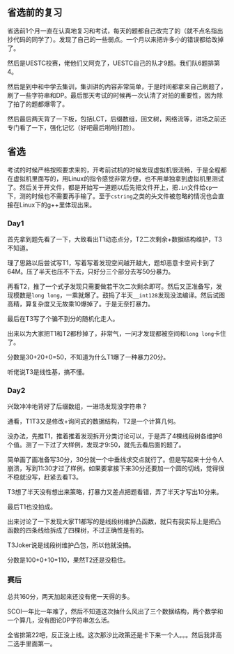 ## 省选前的复习

省选前1个月一直在认真地复习和考试，每天的题都自己改完了的（就不点名指出抄代码的同学了）。发现了自己的一些弱点。一个月以来把许多小的错误都给改掉了。

然后是UESTC校赛，佬他们又阿克了，UESTC自己的队才9题。我们队6题排第4。

然后是到中和中学去集训，集训讲的内容非常简单，于是时间都拿来自己刷题了，刷了一些字符串和DP。最后那天考试的时候再一次认清了对拍的重要性，因为除了拍了的题都爆零了。

然后最后两天背了一下板，包括LCT，后缀数组，回文树，网络流等，进场之前还专门看了一下，强化记忆（好吧最后啪啪打脸）。

## 省选

考试的时候严格按照要求来的，开考前试机的时候发现虚拟机很流畅，于是全程都在虚拟机里面写的，用Linux的指令感觉非常方便，也不用单独拿到虚拟机里测试了。然后关于开文件，都是开始写一道题以后先把文件开上，把`.in`文件给`cp`一下，测的时候也不需要再手输了。至于`cstring`之类的头文件被忽略的情况也会直接在Linux下的g++里体现出来。

### Day1

首先拿到题先看了一下，大致看出T1动态点分，T2二次剩余+数据结构维护，T3不知道。

理了思路以后尝试写T1，写着写着发现空间越开越大，题却恶意卡空间卡到了64M。压了半天也压不下去，只好分三个部分去写50分暴力。

再看T2，推了一个式子发现只需要做若干次二次剩余即可。然后又正准备写，发现模数是`long long`，一乘就爆了。鼓捣了半天`__int128`发现没法编译。然后试图高精，算复杂度又无故乘10爆掉了。于是无奈打暴力。

最后在T3写了个骗不到分的随机化走人。

出来以为大家把T1和T2都秒掉了，非常气，一问才发现都被空间和`long long`卡住了。

分数是30+20+0=50，不知道为什么T1爆了一种暴力20分。

听佬说T3是线性基，搞不懂。

### Day2

兴致冲冲地背好了后缀数组，一进场发现没字符串？

通看，T1T3又是修改+询问式的数据结构，T2是一个计算几何。

没办法，先推T1，推着推着发现拆开分类讨论可以，于是弄了4棵线段树各维护8个值。测了一下过了大样例，发现才9:50，就先去看后面的题了。

简单画了画准备写30分，30分就一个中垂线求交点就行了。但是写起来十分令人崩溃，写到11:30才过了样例。如果要拿接下来30分还要加一个圆的切线，觉得很不稳就没写，赶紧去看T3。

T3想了半天没有想出来策略，打暴力又差点把题看错，弄了半天才写出10分来。

最后T1也没拍成。

出来讨论了一下发现大家T1都写的是线段树维护凸函数，就只有我实际上是把凸函数的四条线给拆成了四棵树，不过正确性是有的。

T3Joker说是线段树维护凸包，所以他就没搞。

分数是100+0+10=110，果然T2还是没稳住。

### 赛后

总共160分，两天加起来还没有佬一天得的多。

SCOI一年比一年难了，然后不知道这次抽什么风出了三个数据结构，两个数学和一个算几，没有图论DP字符串怎么活。

全省排第22吧，反正没上线。这次那沙比政策还是卡下来一个人。。。然后我非高二选手里面第一。
